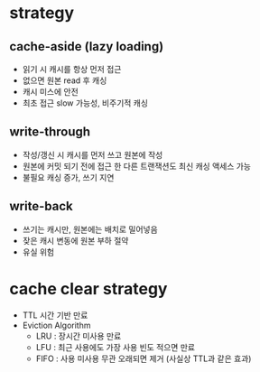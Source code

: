 # strategy
## cache-aside (lazy loading)
- 읽기 시 캐시를 항상 먼저 접근
- 없으면 원본 read 후 캐싱
- 캐시 미스에 안전
- 최초 접근 slow 가능성, 비주기적 캐싱

## write-through
- 작성/갱신 시 캐시를 먼저 쓰고 원본에 작성
- 원본에 커밋 되기 전에 접근 한 다른 트랜잭션도 최신 캐싱 액세스 가능
- 불필요 캐싱 증가, 쓰기 지연

## write-back
- 쓰기는 캐시만, 원본에는 배치로 밀어넣음
- 잦은 캐시 변동에 원본 부하 절약
- 유실 위험

# cache clear strategy
- TTL 시간 기반 만료
- Eviction Algorithm
  - LRU : 장시간 미사용 만료
  - LFU : 최근 사용에도 가장 사용 빈도 적으면 만료
  - FIFO : 사용 미사용 무관 오래되면 제거 (사실상 TTL과 같은 효과)

